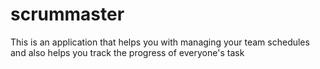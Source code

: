 # scrummaster
This is an application that helps you with managing your team schedules and also helps you track the progress of everyone's task
